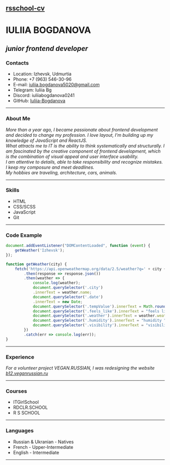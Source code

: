 ## [rsschool-cv](https://github.com/rolling-scopes-school/tasks/blob/master/tasks/cv/cv.md#%D1%81%D0%BE%D0%B4%D0%B5%D1%80%D0%B6%D0%B0%D0%BD%D0%B8%D0%B5-cv)  
# **IULIIA BOGDANOVA**  
## *junior frontend developer* 
### **Contacts**  
- Location: Izhevsk, Udmurtia  
- Phone: +7 (963) 546-30-96  
- E-mail: iuliia.bogdanova5020@gmail.com  
- Telegram: Iuliia Bg  
- Discord: iuliiabogdanova0241
- GitHub: [Iuliia-Bogdanova](https://github.com/Iuliia-Bogdanova)  

---  

### **About Me**  
*More than a year ago, I became passionate about frontend development and decided to change my profession. I love layout, I'm building up my knowledge of JavaScript and ReactJS.*  
*What attracts me to IT is the ability to think systematically and structurally. I am fascinated by the creative component of frontend development, which is the combination of visual appeal and user interface usability.*  
*I am attentive to details, able to take responsibility and recognize mistakes. I keep my composure and meet deadlines.  
My hobbies are traveling, architecture, cars, animals.*  

---  
 
### **Skills**  
- HTML  
- CSS/SCSS  
- JavaScript  
- Git  

---  

### **Code Example**  
```JavaScript  
document.addEventListener("DOMContentLoaded", function (event) {
    getWeather('Izhevsk');
});

function getWeather(city) {
    fetch('https://api.openweathermap.org/data/2.5/weather?q=' + city + '&appid=d6e481919bcce169184f16536bb64bd8&units=metric')
        .then(response => response.json())
        .then(weather => {
            console.log(weather);
            document.querySelector('.city')
            .innerText = weather.name;
            document.querySelector('.date')
            .innerText = new Date;
            document.querySelector('.tempValue').innerText = Math.round(weather.main.temp) + " ° ";
            document.querySelector('.feels_like').innerText = "feels like " + Math.round(weather.main.feels_like)  + " ° ";
            document.querySelector('.weather').innerText = weather.weather[0].description;
            document.querySelector('.humidity').innerText = "humidity " + weather.main.humidity + " % ";
            document.querySelector('.visibility').innerText = "visibility " + weather.visibility + " m ";
        })
        .catch(err => console.log(err));
}  
```  

---  

### **Experience**  
*For a volunteer project VEGAN.RUSSIAN, I was redesigning the website [b12.veganrussian.ru](https://b12.veganrussian.ru/)*  

---  
  
### **Courses**  
- ITGirlSchool  
- RDCLR.SCHOOL  
- R S SCHOOL  

---  
 
### **Languages**  
- Russian & Ukranian - Natives  
- French - Upper-Intermediate  
- English - Intermediate  

---  




